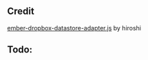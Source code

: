 
## Credit
[ember-dropbox-datastore-adapter.js](http://discuss.emberjs.com/t/im-creating-a-dropbox-datastore-adapter/3738) by hiroshi 

## Todo:
